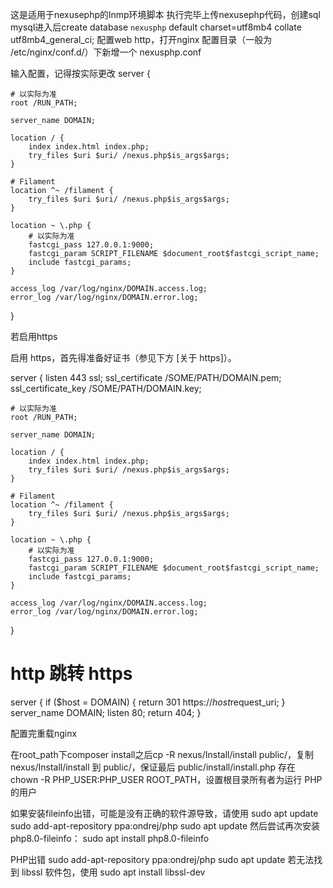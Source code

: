 这是适用于nexusephp的lnmp环境脚本
执行完毕上传nexusephp代码，创建sql  
mysql进入后create database `nexusphp` default charset=utf8mb4 collate utf8mb4_general_ci;
配置web http，打开nginx 配置目录（一般为 /etc/nginx/conf.d/）下新增一个 nexusphp.conf

输入配置，记得按实际更改
server {

    # 以实际为准
    root /RUN_PATH; 

    server_name DOMAIN;

    location / {
        index index.html index.php;
        try_files $uri $uri/ /nexus.php$is_args$args;
    }

    # Filament
    location ^~ /filament {
        try_files $uri $uri/ /nexus.php$is_args$args;
    }

    location ~ \.php {
        # 以实际为准
        fastcgi_pass 127.0.0.1:9000; 
        fastcgi_param SCRIPT_FILENAME $document_root$fastcgi_script_name;
        include fastcgi_params;
    }

    access_log /var/log/nginx/DOMAIN.access.log;
    error_log /var/log/nginx/DOMAIN.error.log;
}




若启用https

启用 https，首先得准备好证书（参见下方 [关于 https]）。

server {
    listen 443 ssl;
    ssl_certificate /SOME/PATH/DOMAIN.pem;
    ssl_certificate_key /SOME/PATH/DOMAIN.key;

    # 以实际为准
    root /RUN_PATH; 

    server_name DOMAIN;

    location / {
        index index.html index.php;
        try_files $uri $uri/ /nexus.php$is_args$args;
    }

    # Filament
    location ^~ /filament {
        try_files $uri $uri/ /nexus.php$is_args$args;
    }

    location ~ \.php {
        # 以实际为准
        fastcgi_pass 127.0.0.1:9000; 
        fastcgi_param SCRIPT_FILENAME $document_root$fastcgi_script_name;
        include fastcgi_params;
    }

    access_log /var/log/nginx/DOMAIN.access.log;
    error_log /var/log/nginx/DOMAIN.error.log;
}
# http 跳转 https
server {
    if ($host = DOMAIN) {
        return 301 https://$host$request_uri;
    }
    server_name DOMAIN;
    listen 80;
    return 404;
}

配置完重载nginx



在root_path下composer install之后cp -R nexus/Install/install public/，复制 nexus/Install/install 到 public/，保证最后 public/install/install.php 存在
chown -R PHP_USER:PHP_USER ROOT_PATH，设置根目录所有者为运行 PHP 的用户



如果安装fileinfo出错，可能是没有正确的软件源导致，请使用
sudo apt update
sudo add-apt-repository ppa:ondrej/php
sudo apt update
然后尝试再次安装 php8.0-fileinfo：
sudo apt install php8.0-fileinfo


PHP出错
sudo add-apt-repository ppa:ondrej/php
sudo apt update
若无法找到 libssl 软件包，使用
sudo apt install libssl-dev

